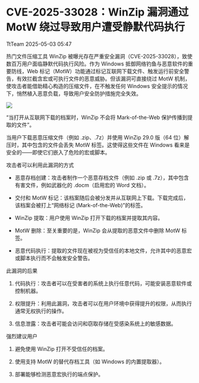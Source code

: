 #  CVE-2025-33028：WinZip 漏洞通过 MotW 绕过导致用户遭受静默代码执行   
 TtTeam   2025-05-03 05:47  
  
热门文件压缩工具 WinZip 被曝光存在严重安全漏洞（CVE-2025-33028），致使数百万用户面临静默代码执行风险。作为 Windows 抵御网络钓鱼与恶意软件的重要防线，Web 标记（MotW）功能通过标记互联网下载文件、触发运行前安全警告，有效拦截含宏或可执行文件的恶意威胁。但该漏洞可直接绕过 MotW 机制，使攻击者能借助精心构造的压缩文件，在不触发任何 Windows 安全提示的情况下，悄然植入恶意负载，导致用户安全防护措施完全失效。  
  
![](https://mmbiz.qpic.cn/mmbiz_png/aPmkR80bcV1EhmujG2uFQoxDS4ExIUBiaZQZrffESicEjJpeVIibYgOEiaYA8LZHMBibkzxxS8nER5rGUzHnZYSxjoA/640?wx_fmt=png&from=appmsg "")  
  
“当打开从互联网下载的档案时，WinZip 不会将 Mark-of-the-Web 保护传播到提取的文件”。  
  
当用户下载恶意压缩文件（例如 .zip、.7z）并使用 WinZip 29.0 版（64 位）解压时，其中包含的文件会丢失 MotW 标签。这使得这些文件在 Windows 看来是安全的——即使它们嵌入了危险的宏或脚本。  
  
攻击者可以利用此漏洞的方式  
- 恶意存档创建：攻击者制作一个恶意存档文件（例如 .zip 或 .7z），其中包含有害文件，例如武器化的 .docm（启用宏的 Word 文档）。  
  
- 交付和 MotW 标记：该档案随后会被分发并从互联网上下载。下载完成后，该档案会被打上“网络标记 (Mark-of-the-Web)”的标签。  
  
- WinZip 提取：用户使用 WinZip 打开下载的档案并提取其内容。  
  
- MotW 删除：至关重要的是，WinZip 会从提取的恶意文件中删除 MotW 标签。  
  
- 恶意代码执行：提取的文件现在被视为受信任的本地文件，允许其中的恶意宏或脚本执行而不会触发安全警告。  
  
此漏洞的后果  
1. 代码执行：攻击者可以在受害者的系统上执行任意代码，可能安装恶意软件或控制机器。  
  
1. 权限提升：利用此漏洞，攻击者可以在用户环境中获得提升的权限，从而执行通常无权执行的操作。  
  
1. 信息泄露：攻击者可能会访问和窃取存储在受感染系统上的敏感数据。  
  
强烈建议用户  
1. 避免使用 WinZip 打开不受信任的档案。  
  
1. 使用支持 MotW 的替代存档工具（如 Windows 的内置提取器）。  
  
1. 部署能够检测恶意宏执行的端点保护。  
  
